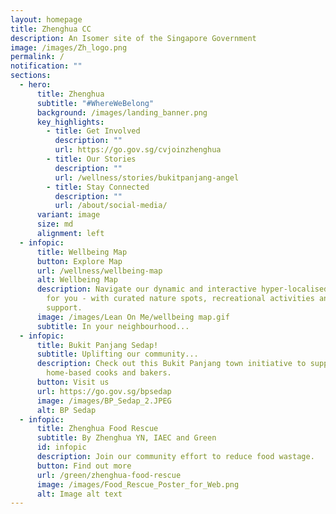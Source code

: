 ```yaml
---
layout: homepage
title: Zhenghua CC
description: An Isomer site of the Singapore Government
image: /images/Zh_logo.png
permalink: /
notification: ""
sections:
  - hero:
      title: Zhenghua
      subtitle: "#WhereWeBelong"
      background: /images/landing_banner.png
      key_highlights:
        - title: Get Involved
          description: ""
          url: https://go.gov.sg/cvjoinzhenghua
        - title: Our Stories
          description: ""
          url: /wellness/stories/bukitpanjang-angel
        - title: Stay Connected
          description: ""
          url: /about/social-media/
      variant: image
      size: md
      alignment: left
  - infopic:
      title: Wellbeing Map
      button: Explore Map
      url: /wellness/wellbeing-map
      alt: Wellbeing Map
      description: Navigate our dynamic and interactive hyper-localised map made just
        for you - with curated nature spots, recreational activities and local
        support.
      image: /images/Lean On Me/wellbeing map.gif
      subtitle: In your neighbourhood...
  - infopic:
      title: Bukit Panjang Sedap!
      subtitle: Uplifting our community...
      description: Check out this Bukit Panjang town initiative to support our
        home-based cooks and bakers.
      button: Visit us
      url: https://go.gov.sg/bpsedap
      image: /images/BP_Sedap_2.JPEG
      alt: BP Sedap
  - infopic:
      title: Zhenghua Food Rescue
      subtitle: By Zhenghua YN, IAEC and Green
      id: infopic
      description: Join our community effort to reduce food wastage.
      button: Find out more
      url: /green/zhenghua-food-rescue
      image: /images/Food_Rescue_Poster_for_Web.png
      alt: Image alt text
---
```

